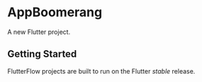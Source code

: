 # AppBoomerang

A new Flutter project.

## Getting Started

FlutterFlow projects are built to run on the Flutter _stable_ release.
